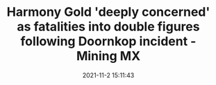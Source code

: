 ---
"title": "Harmony Gold 'deeply concerned' as fatalities into double figures following Doornkop incident - Mining MX"
"date": "2021-11-2 15:11:43"
"feed_name": "GOOGLENEWSMINING"
"feed_website": "https://news.google.com/search?q=mining%2Bincident&hl=en-US&gl=US&ceid=US:en"
"feed_rss": "https://news.google.com/rss/search?q=mining%2Bincident&hl=en-US&gl=US&ceid=US:en"
"link": "https://www.miningmx.com/top-story/48014-harmony-gold-deeply-concerned-as-firms-mining-fatalities-enter-double-figures-for-2021/"
"source": "{'href': 'https://www.miningmx.com', 'title': 'Mining MX'}"
"file": "_posts/2021-1-1-5a51d01b17d1a7ca89ba500c042b16956b1a8c3d.md"
"accident": "1"
"drilling": "1"
"dead": "0"
"injured": "0"
"arrested": "0"
"place": "unknown place"
"where": "unknown site"
"causes": "unknown"
"place_uri": "unknown place"
---